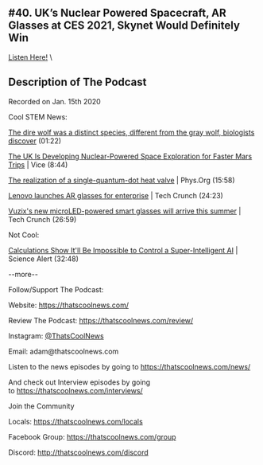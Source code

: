 #40. UK’s Nuclear Powered Spacecraft, AR Glasses at CES 2021, Skynet Would Definitely Win
---
[Listen Here!](https://thatscoolnews.podbean.com/e/40-uk-s-nuclear-powered-spacecraft-ar-glasses-at-ces-2021-skynet-would-definitely-win/) \
## Description of The Podcast
<p style="text-align:left;">Recorded on Jan. 15th 2020</p>

Cool STEM News:
<p style="text-align:left;"><a href='https://phys.org/news/2021-01-dire-wolf-distinct-species-gray.html'>The dire wolf was a distinct species, different from the gray wolf, biologists discover</a> (01:22)</p>

<p style="text-align:left;"><a href='https://www.vice.com/en/article/93wzap/the-uk-is-developing-nuclear-powered-space-exploration-for-faster-mars-trips'>The UK Is Developing Nuclear-Powered Space Exploration for Faster Mars Trips</a> | Vice (8:44)</p>

<p style="text-align:left;"><a href='https://phys.org/news/2021-01-single-quantum-dot-valve.html'>The realization of a single-quantum-dot heat valve</a> | Phys.Org (15:58)</p>

<p style="text-align:left;"><a href='https://techcrunch.com/2021/01/10/lenovo-launches-ar-glasses-for-enterprise/'>Lenovo launches AR glasses for enterprise</a> | Tech Crunch (24:23)</p>

<p style="text-align:left;"><a href='https://techcrunch.com/2021/01/11/vuzixs-new-microled-powered-smart-glasses-will-arrive-this-summer/'>Vuzix's new microLED-powered smart glasses will arrive this summer</a> | Tech Crunch (26:59)</p>

Not Cool:
<p style="text-align:left;"><a href='https://www.sciencealert.com/calculations-show-it-d-be-impossible-to-control-a-rogue-super-smart-ai'>Calculations Show It'll Be Impossible to Control a Super-Intelligent AI</a> | Science Alert (32:48)</p>

<p>--more--</p>

Follow/Support The Podcast:
<p>Website: <a href='https://thatscoolnews.com/'>https://thatscoolnews.com/</a></p>

<p>Review The Podcast: <a href='https://thatscoolnews.com/review/'>https://thatscoolnews.com/review/</a></p>

<p>Instagram: <a href='https://www.instagram.com/thatscoolnews/'>@ThatsCoolNews</a></p>

<p>Email: adam@thatscoolnews.com</p>

<p>Listen to the news episodes by going to <a href='https://thatscoolnews.com/news/'>https://thatscoolnews.com/news/</a></p>

<p>And check out Interview episodes by going to <a href='https://thatscoolnews.com/interviews/'>https://thatscoolnews.com/interviews/</a></p>

Join the Community
<p>Locals: <a href='https://thatscoolnews.com/locals'>https://thatscoolnews.com/locals</a></p>

<p>Facebook Group: <a href='https://thatscoolnews.com/group'>https://thatscoolnews.com/group </a></p>

<p>Discord: <a href='http://thatscoolnews.com/discord'>http://thatscoolnews.com/discord</a></p>

<p style="text-align:left;"> </p>
